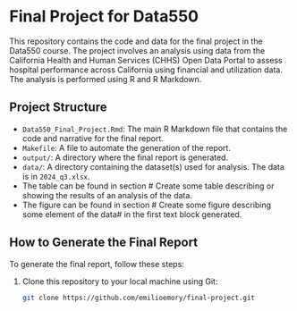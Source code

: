# Final Project for Data550

This repository contains the code and data for the final project in the Data550 course. The project involves an analysis using data from the California Health and Human Services (CHHS) Open Data Portal to assess hospital performance across California using financial and utilization data. The analysis is performed using R and R Markdown.

## Project Structure

- `Data550_Final_Project.Rmd`: The main R Markdown file that contains the code and narrative for the final report.
- `Makefile`: A file to automate the generation of the report.
- `output/`: A directory where the final report is generated.
- `data/`: A directory containing the dataset(s) used for analysis. The data is in `2024_q3.xlsx`.
- The table can be found in section # Create some table describing or showing the results of an analysis of the data.
- The figure can be found in section # Create some figure describing some element of the data#
 in the first text block generated.

## How to Generate the Final Report

To generate the final report, follow these steps:

1. Clone this repository to your local machine using Git:
   ```bash
   git clone https://github.com/emilioemory/final-project.git
